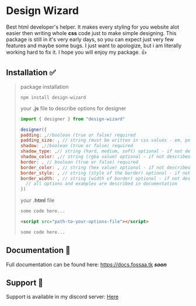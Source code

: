
# Design Wizard

Best html developer's helper. It makes every styling for you website alot easier then writing whole **css** code just to make simple designing. This package is still in it's very early days, so you can expect just very few features and maybe some bugs. I just want to apologize, but i am literally working hard to fix it. I hope you will enjoy my package. 👍

## Installation ✅

>package installation
>```
>npm install design-wizard
>```
>
>your **.js** file to describe options for designer
>```js
>import { designer } from "design-wizard"
>
>designer({
>padding: ,//boolean (true or false) required
>padding_size: , // string (must be written in css values - em, px...) optional - if not described padding will be 1em thick
>shadow: ,//boolean (true or false) required
>shadow_type: ,// string (hard, medium, soft) optional - if not described shadow will be medium
>shadow_color: ,// string (rgba value) optional - if not described shadow will be black
>border: , // boolean (true or false) required
>border_color: , // string (hex value) optional - if not described black color weill be used
>border_style: , // string (style of the border) optional - if not described border will be solid
>border_width: , // string (width of border) optional - if not described border will be 5px thick
>   // all options and examples are described in documentation      
>})
>```
>
>your **.html** file
>```html
> some code here...
>
> <script src="path-to-your-options-file"></script>
>
> some code here...
>```


## Documentation 📔

Full documentation can be found here: https://docs.fossaa.tk ***soon***

## Support 🤝

Support is available in my discord server: [Here](https://discord.gg/Zg9mZbGBMy) 

